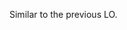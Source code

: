 <panel type="warning" header="`W3.4a` Can explain the need for good names in code :star::star:" expanded no-close>
  <include src="../../book/codeQuality/nameWell/introduction/unit-inElsewhere-asFlat.md" boilerplate />
</panel>

<!-- ==================================================================================================== -->

<panel type="warning" header="`W3.4b` Can follow basic guidelines for naming :star::star:" expanded no-close>
  <include src="../../book/codeQuality/nameWell/basic/unit-inElsewhere-asFlat.md" boilerplate />
  <panel header="{{glyphicon_folder_close}} Evidence" expanded>

<include src="outcome-readability.md#common-evidence" />

  </panel>
</panel>

<!-- ==================================================================================================== -->

<panel type="info" header="`W3.4c` Can follow intermediate guidelines for naming :star::star::star:" expanded no-close>
  <include src="../../book/codeQuality/nameWell/intermediate/unit-inElsewhere-asFlat.md" boilerplate />
  <panel header="{{glyphicon_folder_close}} Evidence" expanded>

Similar to the previous LO.

  </panel>
</panel>
